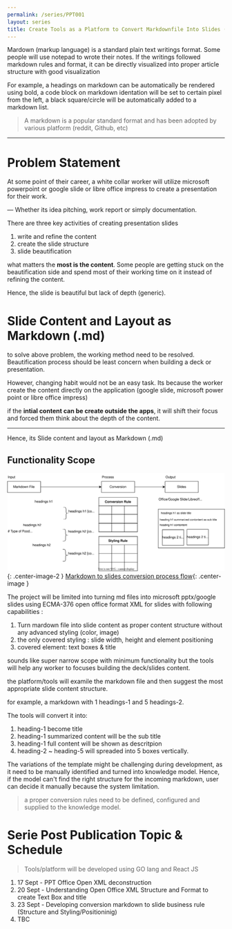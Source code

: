 ```yaml
---
permalink: /series/PPT001
layout: series
title: Create Tools as a Platform to Convert Markdownfile Into Slides (Microsoft Powerpoint/PPT and Google Slides) using GO Lang and React JS with Event Driven Architectural Pattern
---
```


Mardown (markup language) is a standard plain text writings format. Some people will use notepad to wrote their notes. If the writings followed markdown rules and format, it can be directly visualized into proper article structure with good visualization

For example, a headings on markdown can be automatically be rendered using bold, a code block on markdown identation will be set to certain pixel from the left, a black square/circle will be automatically added to a markdown list.

> A markdown is a popular standard format and has been adopted by various platform (reddit, Github, etc)

<hr />

# Problem Statement

At some point of their career, a white collar worker will utilize microsoft powerpoint or google slide or libre office impress to create a presentation for their work.

&mdash; Whether its idea pitching, work report or simply documentation.

There are three key activities of creating presentation slides

1. write and refine the content
2. create the slide structure
3. slide beautification

what matters the **most is the content**. Some people are getting stuck on the beautification side and spend most of their working time on it instead of refining the content.

Hence, the slide is beautiful but lack of depth (generic).

# Slide Content and Layout as Markdown (.md)

to solve above problem, the working method need to be resolved. Beautification process should be least concern when building a deck or presentation.

However, changing habit would not be an easy task. Its because the worker create the content directly on the application (google slide, microsoft power point or libre office impress)

if the **intial content can be create outside the apps**, it will shift their focus and forced them think about the depth of the content.

<hr />

Hence, its Slide content and layout as Markdown (.md)

## Functionality Scope 

![postimage](/assets/images/series/mdslide1.svg){: .center-image-2 }
[Markdown to slides conversion process flow](/assets/images/series/mdslide1.jpg){: .center-image }

The project will be limited into turning md files into microsoft pptx/google slides using ECMA-376 open office format XML for slides with following capabilities :

1. Turn mardown file into slide content as proper content structure without any advanced styling (color, image)
2. the only covered styling : slide width, height and element positioning
3. covered element: text boxes & title

sounds like super narrow scope with minimum functionality but the tools will help any worker to focuses building the deck/slides content.

the platform/tools will examile the markdown file and then suggest the most appropriate slide content structure.

for example, a markdown with 1 headings-1 and 5 headings-2. 

The tools will convert it into:

1. heading-1 become title
2. heading-1 summarized content will be the sub title 
3. heading-1 full content will be shown as descritpion
4. heading-2 ~ heading-5 will spreaded into 5 boxes vertically.

The variations of the template might be challenging during development, as it need to be manually identified and turned into knowledge model. Hence, if the model can't find the right structure for the incoming markdown, user can decide it manually because the system limitation.

> a proper conversion rules need to be defined, configured and supplied to the knowledge model.

# Serie Post Publication Topic & Schedule

> Tools/platform will be developed using GO lang and React JS

1. 17 Sept - PPT Office Open XML deconstruction
2. 20 Sept - Understanding Open Office XML Structure and Format to create Text Box and title
3. 23 Sept - Developing conversion markdown to slide business rule (Structure and Styling/Positioninig)
4. TBC